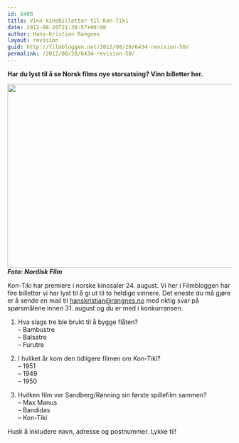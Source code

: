 ```yaml
---
id: 6488
title: Vinn kinobilletter til Kon-Tiki
date: 2012-08-20T21:38:57+00:00
author: Hans-Kristian Rangnes
layout: revision
guid: http://filmbloggen.net/2012/08/20/6434-revision-50/
permalink: /2012/08/20/6434-revision-50/
---
```

**Har du lyst til å se Norsk films nye storsatsing? Vinn billetter her.**<!--more-->

  
<a href="http://filmbloggen.net/2012/08/20/vinn-kinobilletter-til-kon-tiki/kontiki/" rel="attachment wp-att-6435"><img class="alignnone size-large wp-image-6435" src="http://filmbloggen.net/wp-content/uploads//2012/08/kontiki-620x413.jpg" alt="" width="620" height="413" /></a>  
**_Foto: Nordisk Film_**

Kon-Tiki har premiere i norske kinosaler 24. august. Vi her i Filmbloggen har fire billetter vi har lyst til å gi ut til to heldige vinnere. Det eneste du må gjøre er å sende en mail til hanskristian@rangnes.no med riktig svar på spørsmålene innen 31. august og du er med i konkurransen.

1. Hva slags tre ble brukt til å bygge flåten?  
&#8211; Bambustre  
&#8211; Balsatre  
&#8211; Furutre

2. I hvilket år kom den tidligere filmen om Kon-Tiki?  
&#8211; 1951  
&#8211; 1949  
&#8211; 1950

3. Hvilken film var Sandberg/Rønning sin første spillefilm sammen?  
&#8211; Max Manus  
&#8211; Bandidas  
&#8211; Kon-Tiki

Husk å inkludere navn, adresse og postnummer. Lykke til!